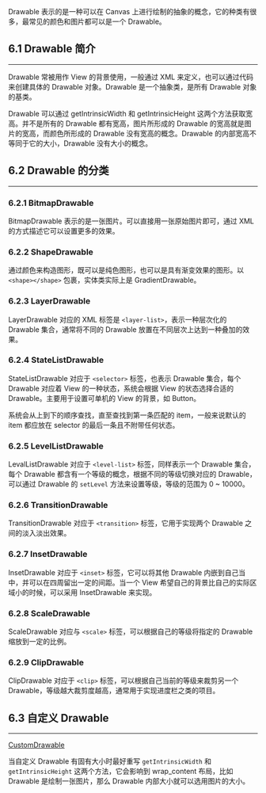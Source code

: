 Drawable 表示的是一种可以在 Canvas 上进行绘制的抽象的概念，它的种类有很多，最常见的颜色和图片都可以是一个 Drawable。

## 6.1 Drawable 简介
---
Drawable 常被用作 View 的背景使用，一般通过 XML 来定义，也可以通过代码来创建具体的 Drawable 对象。Drawable 是一个抽象类，是所有 Drawable 对象的基类。

Drawable 可以通过 getIntrinsicWidth 和 getIntrinsicHeight 这两个方法获取宽高。并不是所有的 Drawable 都有宽高，图片所形成的 Drawable 的宽高就是图片的宽高，而颜色所形成的 Drawable 没有宽高的概念。Drawable 的内部宽高不等同于它的大小，Drawable 没有大小的概念。

## 6.2 Drawable 的分类
---
### 6.2.1 BitmapDrawable
BitmapDrawable 表示的是一张图片。可以直接用一张原始图片即可，通过 XML 的方式描述它可以设置更多的效果。

### 6.2.2 ShapeDrawable
通过颜色来构造图形，既可以是纯色图形，也可以是具有渐变效果的图形。以 `<shape></shape>` 包裹，实体类实际上是 GradientDrawable。

### 6.2.3 LayerDrawable
LayerDrawable 对应的 XML 标签是 `<layer-list>`，表示一种层次化的 Drawable 集合，通常将不同的 Drawable 放置在不同层次上达到一种叠加的效果。

### 6.2.4 StateListDrawable
StateListDrawable 对应于 `<selector>` 标签，也表示 Drawable 集合，每个 Drawable 对应着 View 的一种状态，系统会根据 View 的状态选择合适的 Drawable。主要用于设置可单机的 View 的背景，如 Button。  

系统会从上到下的顺序查找，直至查找到第一条匹配的 item，一般来说默认的 item 都应放在 selector 的最后一条且不附带任何状态。

### 6.2.5 LevelListDrawable
LevalListDrawable 对应于 `<level-list>` 标签，同样表示一个 Drawable 集合，每个 Drawable 都含有一个等级的概念，根据不同的等级切换对应的 Drawable，可以通过 Drawable 的 `setLevel` 方法来设置等级，等级的范围为 0 ~ 10000。

### 6.2.6 TransitionDrawable
TransitionDrawable 对应于 `<transition>` 标签，它用于实现两个 Drawable 之间的淡入淡出效果。

### 6.2.7 InsetDrawable
InsetDrawable 对应于 `<inset>` 标签，它可以将其他 Drawable 内嵌到自己当中，并可以在四周留出一定的间距。当一个 View 希望自己的背景比自己的实际区域小的时候，可以采用 InsetDrawable 来实现。

### 6.2.8 ScaleDrawable
ScaleDrawable 对应与 `<scale>` 标签，可以根据自己的等级将指定的 Drawable 缩放到一定的比例。

### 6.2.9 ClipDrawable
ClipDrawable 对应于 `<clip>` 标签，可以根据自己当前的等级来裁剪另一个 Drawable，等级越大裁剪度越高，通常用于实现进度栏之类的项目。

## 6.3 自定义 Drawable
---
[CustomDrawable](../app/src/main/java/com/l_5411/bookdemo/chapter_6/CustomDrawable.java)  

当自定义 Drawable 有固有大小时最好重写 `getIntrinsicWidth` 和 `getIntrinsicHeight` 这两个方法，它会影响到 wrap_content 布局，比如 Drawable 是绘制一张图片，那么 Drawable 内部大小就可以选用图片的大小。